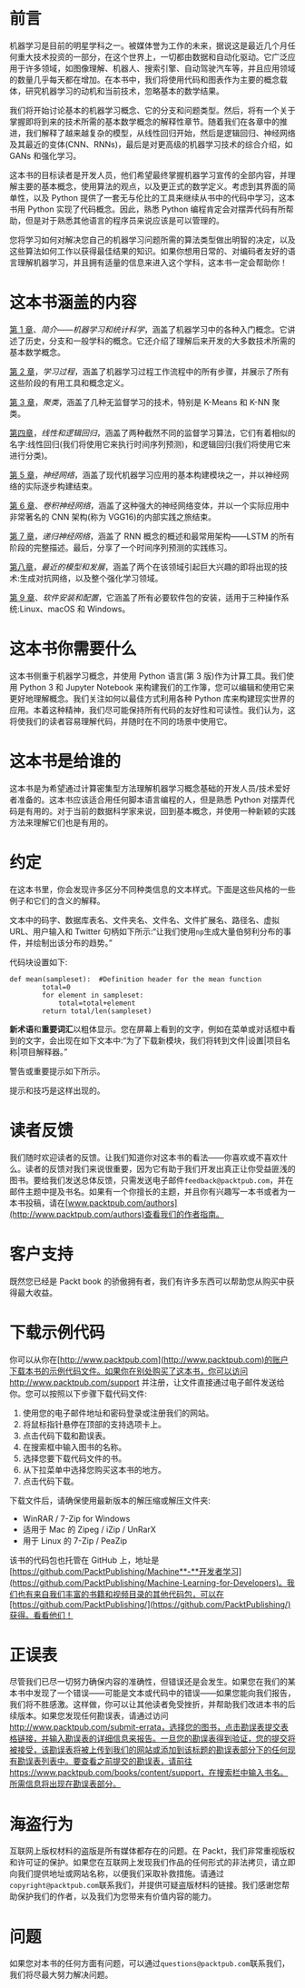 

# 前言

机器学习是目前的明星学科之一。被媒体誉为工作的未来，据说这是最近几个月任何重大技术投资的一部分，在这个世界上，一切都由数据和自动化驱动。它广泛应用于许多领域，如图像理解、机器人、搜索引擎、自动驾驶汽车等，并且应用领域的数量几乎每天都在增加。在本书中，我们将使用代码和图表作为主要的概念载体，研究机器学习的动机和当前技术，忽略基本的数学结果。

我们将开始讨论基本的机器学习概念、它的分支和问题类型。然后，将有一个关于掌握即将到来的技术所需的基本数学概念的解释性章节。随着我们在各章中的推进，我们解释了越来越复杂的模型，从线性回归开始，然后是逻辑回归、神经网络及其最近的变体(CNN、RNNs)，最后是对更高级的机器学习技术的综合介绍，如 GANs 和强化学习。

这本书的目标读者是开发人员，他们希望最终掌握机器学习宣传的全部内容，并理解主要的基本概念，使用算法的观点，以及更正式的数学定义。考虑到其界面的简单性，以及 Python 提供了一套无与伦比的工具来继续从书中的代码中学习，这本书用 Python 实现了代码概念。因此，熟悉 Python 编程肯定会对摆弄代码有所帮助，但是对于熟悉其他语言的程序员来说应该是可以管理的。

您将学习如何对解决您自己的机器学习问题所需的算法类型做出明智的决定，以及这些算法如何工作以获得最佳结果的知识。如果你想用日常的、对编码者友好的语言理解机器学习，并且拥有适量的信息来进入这个学科，这本书一定会帮助你！



# 这本书涵盖的内容

[第 1 章](593cd323-e00f-4c46-a2e6-31ef4082a6b9.xhtml)、*简介——机器学习和统计科学*，涵盖了机器学习中的各种入门概念。它讲述了历史，分支和一般学科的概念。它还介绍了理解后来开发的大多数技术所需的基本数学概念。

[第 2 章](fa27740b-e9e0-4ad1-ab13-dfe57b30a956.xhtml)，*学习过程*，涵盖了机器学习过程工作流程中的所有步骤，并展示了所有这些阶段的有用工具和概念定义。

[第 3 章](21561940-8885-4d5b-93cd-261462697016.xhtml)，*聚类*，涵盖了几种无监督学习的技术，特别是 K-Means 和 K-NN 聚类。

[第四章](e3fded83-005d-4579-964e-4ee46fcbe7d6.xhtml)，*线性和逻辑回归*，涵盖了两种截然不同的监督学习算法，它们有着相似的名字:线性回归(我们将使用它来执行时间序列预测)，和逻辑回归(我们将使用它来进行分类)。

[第 5 章](2e1508e2-ec6e-4830-b751-944cbff3b358.xhtml)，*神经网络*，涵盖了现代机器学习应用的基本构建模块之一，并以神经网络的实际逐步构建结束。

[第 6 章](6da78316-aca7-42ce-91d6-e267276bcc7b.xhtml)、*卷积神经网络*，涵盖了这种强大的神经网络变体，并以一个实际应用中非常著名的 CNN 架构(称为 VGG16)的内部实践之旅结束。

[第 7 章](f4cf7ed7-6f97-4eaf-bc06-0e2dd6fae2da.xhtml)，*递归神经网络*，涵盖了 RNN 概念的概述和最常用架构——LSTM 的所有阶段的完整描述。最后，分享了一个时间序列预测的实践练习。

[第八章](e3a34090-ee65-4a14-93c5-a165de7201e1.xhtml)，*最近的模型和发展*，涵盖了两个在该领域引起巨大兴趣的即将出现的技术:生成对抗网络，以及整个强化学习领域。

[第 9 章](b1b49f10-4db3-4ff2-8c74-f0fe0cdccd8b.xhtml)、*软件安装和配置*，它涵盖了所有必要软件包的安装，适用于三种操作系统:Linux、macOS 和 Windows。



# 这本书你需要什么

这本书侧重于机器学习概念，并使用 Python 语言(第 3 版)作为计算工具。我们使用 Python 3 和 Jupyter Notebook 来构建我们的工作簿，您可以编辑和使用它来更好地理解概念。我们关注如何以最佳方式利用各种 Python 库来构建现实世界的应用。本着这种精神，我们尽可能保持所有代码的友好性和可读性。我们认为，这将使我们的读者容易理解代码，并随时在不同的场景中使用它。



# 这本书是给谁的

这本书是为希望通过计算密集型方法理解机器学习概念基础的开发人员/技术爱好者准备的。这本书应该适合用任何脚本语言编程的人，但是熟悉 Python 对摆弄代码是有用的。对于当前的数据科学家来说，回到基本概念，并使用一种新颖的实践方法来理解它们也是有用的。



# 约定

在这本书里，你会发现许多区分不同种类信息的文本样式。下面是这些风格的一些例子和它们的含义的解释。

文本中的码字、数据库表名、文件夹名、文件名、文件扩展名、路径名、虚拟 URL、用户输入和 Twitter 句柄如下所示:“让我们使用`np`生成大量伯努利分布的事件，并绘制出该分布的趋势。”

代码块设置如下:

```
def mean(sampleset):  #Definition header for the mean function 
        total=0 
        for element in sampleset: 
            total=total+element 
        return total/len(sampleset)         
```

**新术语**和**重要词汇**以粗体显示。您在屏幕上看到的文字，例如在菜单或对话框中看到的文字，会出现在如下文本中:“为了下载新模块，我们将转到文件|设置|项目名称|项目解释器。”

警告或重要提示如下所示。

提示和技巧是这样出现的。



# 读者反馈

我们随时欢迎读者的反馈。让我们知道你对这本书的看法——你喜欢或不喜欢什么。读者的反馈对我们来说很重要，因为它有助于我们开发出真正让你受益匪浅的图书。要给我们发送总体反馈，只需发送电子邮件`feedback@packtpub.com`，并在邮件主题中提及书名。如果有一个你擅长的主题，并且你有兴趣写一本书或者为一本书投稿，请在[www.packtpub.com/authors](http://www.packtpub.com/authors)查看我们的作者指南。



# 客户支持

既然您已经是 Packt book 的骄傲拥有者，我们有许多东西可以帮助您从购买中获得最大收益。



# 下载示例代码

你可以从你在[http://www.packtpub.com](http://www.packtpub.com)的账户下载本书的示例代码文件。如果你在别处购买了这本书，你可以访问 http://www.packtpub.com/support 并注册，让文件直接通过电子邮件发送给你。您可以按照以下步骤下载代码文件:

1.  使用您的电子邮件地址和密码登录或注册我们的网站。
2.  将鼠标指针悬停在顶部的支持选项卡上。
3.  点击代码下载和勘误表。
4.  在搜索框中输入图书的名称。
5.  选择您要下载代码文件的书。
6.  从下拉菜单中选择您购买这本书的地方。
7.  点击代码下载。

下载文件后，请确保使用最新版本的解压缩或解压文件夹:

*   WinRAR / 7-Zip for Windows
*   适用于 Mac 的 Zipeg / iZip / UnRarX
*   用于 Linux 的 7-Zip / PeaZip

该书的代码包也托管在 GitHub 上，地址是[https://github.com/PacktPublishing/Machine**-**开发者学习](https://github.com/PacktPublishing/Machine-Learning-for-Developers)。我们也有来自我们丰富的书籍和视频目录的其他代码包，可以在[https://github.com/PacktPublishing/](https://github.com/PacktPublishing/)获得。看看他们！



# 正误表

尽管我们已尽一切努力确保内容的准确性，但错误还是会发生。如果您在我们的某本书中发现了一个错误——可能是文本或代码中的错误——如果您能向我们报告，我们将不胜感激。这样做，你可以让其他读者免受挫折，并帮助我们改进本书的后续版本。如果您发现任何勘误表，请通过访问 http://www.packtpub.com/submit-errata，选择您的图书，点击勘误表提交表格链接，并输入勘误表的详细信息来报告。一旦您的勘误表得到验证，您的提交将被接受，该勘误表将被上传到我们的网站或添加到该标题的勘误表部分下的任何现有勘误表列表中。要查看之前提交的勘误表，请前往 https://www.packtpub.com/books/content/support，在搜索栏中输入书名。所需信息将出现在勘误表部分。



# 海盗行为

互联网上版权材料的盗版是所有媒体都存在的问题。在 Packt，我们非常重视版权和许可证的保护。如果您在互联网上发现我们作品的任何形式的非法拷贝，请立即向我们提供地址或网站名称，以便我们采取补救措施。请通过`copyright@packtpub.com`联系我们，并提供可疑盗版材料的链接。我们感谢您帮助保护我们的作者，以及我们为您带来有价值内容的能力。



# 问题

如果您对本书的任何方面有问题，可以通过`questions@packtpub.com`联系我们，我们将尽最大努力解决问题。